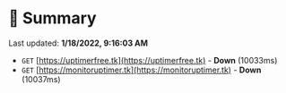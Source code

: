 # 📖 Summary
Last updated: **1/18/2022, 9:16:03 AM**

- `GET` [https://uptimerfree.tk](https://uptimerfree.tk) - **Down** (10033ms)
- `GET` [https://monitoruptimer.tk](https://monitoruptimer.tk) - **Down** (10037ms)

